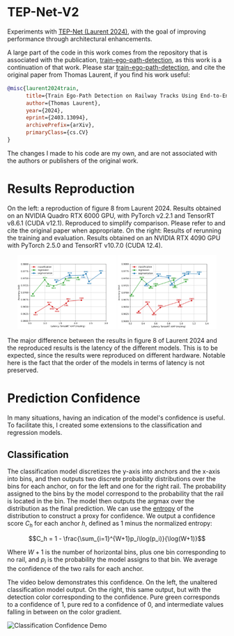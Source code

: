 # TEP-Net-V2
Experiments with [TEP-Net (Laurent 2024)](https://arxiv.org/abs/2403.13094), with the goal of improving performance through architectural enhancements.

A large part of the code in this work comes from the repository that is associated with the publication, [train-ego-path-detection](https://github.com/irtrailenium/train-ego-path-detection), as this work is a continuation of that work. Please star [train-ego-path-detection](https://github.com/irtrailenium/train-ego-path-detection), and cite the original paper from Thomas Laurent, if you find his work useful:

```bibtex
@misc{laurent2024train,
      title={Train Ego-Path Detection on Railway Tracks Using End-to-End Deep Learning}, 
      author={Thomas Laurent},
      year={2024},
      eprint={2403.13094},
      archivePrefix={arXiv},
      primaryClass={cs.CV}
}
```
The changes I made to his code are my own, and are not associated with the authors or publishers of the original work.

# Results Reproduction
On the left: a reproduction of figure 8 from Laurent 2024. Results obtained on an NVIDIA Quadro RTX 6000 GPU, with PyTorch v2.2.1 and TensorRT v8.6.1 (CUDA v12.1). Reproduced to simplify comparison. Please refer to and cite the original paper when appropriate. On the right: Results of rerunning the training and evaluation. Results obtained on an NVIDIA RTX 4090 GPU with PyTorch 2.5.0 and TensorRT v10.7.0 (CUDA 12.4).
<p align="center">
  <img src="assets/figure_8_Laurent_2024.png" alt="First Image" width="45%">
  <img src="assets/model_evaluation_plot.png" alt="Second Image" width="45%">
</p>

The major difference between the results in figure 8 of Laurent 2024 and the reproduced results is the latency of the different models. This is to be expected, since the 
results were reproduced on different hardware. Notable here is the fact that the order of the models in terms of latency is not preserved.

# Prediction Confidence
In many situations, having an indication of the model's confidence is useful. To facilitate this, I created some extensions to the classification and regression models.

## Classification
The classification model discretizes the y-axis into anchors and the x-axis into bins, and then outputs two discrete probability distributions over the bins for each anchor, on for the left and one for the right rail. The probability assigned to the bins by the model correspond to the probability that the rail is located in the bin. The model then outputs the argmax over the distribution as the final prediction. We can use the [entropy](https://en.wikipedia.org/wiki/Entropy_(information_theory)) of the distribution to construct a proxy for confidence. We output a confidence score $C_h$ for each anchor $h$, defined as 1 minus the normalized entropy:
```math
C_h = 1 - \frac{\sum_{i=1}^{W+1}p_i\log(p_i)}{\log(W+1)}
```
Where $W + 1$ is the number of horizontal bins, plus one bin corresponding to no rail, and $p_i$ is the probability the model assigns to that bin. We average the confidence of the two rails for each anchor.

The video below demonstrates this confidence. On the left, the unaltered classification model output. On the right, this same output, but with the detection color corresponding to the confidence. Pure green corresponds to a confidence of 1, pure red to a confidence of 0, and intermediate values falling in between on the color gradient.

![Classification Confidence Demo](https://github.com/AbelHutten/TEP-Net-V2/blob/main/assets/classification_confidence_demo.gif)